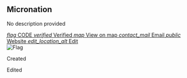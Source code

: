 <section>
    <h1 id="mnpage__name">Micronation</h1>
    <p id="mnpage__description">No description provided</p>
      <a href="#" class="chip" id="mnpage__code">
      <span class="chip">
        <i class="material-icons">flag</i>
        <span id="mnpage__code_text">CODE</span>
      </span>
    </a>
    <a href="/verification.html" class="chip hidden" id="mnpage__verified">
      <span class="chip">
        <i class="material-icons">verified</i>
        <span>Verified</span>
      </span>
    </a>
    <a href="#" target="_blank" class="chip hidden" id="mnpage__map">
      <span class="chip">
        <i class="material-icons">map</i>
        <span>View on map</span>
      </span>
    </a>
    <a href="#" target="_blank" class="chip hidden" id="mnpage__email">
      <span class="chip">
        <i class="material-icons">contact_mail</i>
        <span>Email</span>
      </span>
    </a>
    <a href="#" target="_blank" class="chip hidden" id="mnpage__website">
      <span class="chip">
        <i class="material-icons">public</i>
        <span id="mnpage__website_text">Website</span>
      </span>
    </a>
    <a href="#" class="chip" id="mnpage__edit">
        <span class="chip">
          <i class="material-icons">edit_location_alt</i>
          <span id="mnpage__website_text">Edit</span>
        </span>
    </a>
</section>
<section>
  <img alt="Flag" id="mnpage__flag">
</section>
<section>
    <p>Created <span id="mnpage__time_added"></span></p>
    <p>Edited <span id="mnpage__last_edit"></span></p>
</section>
